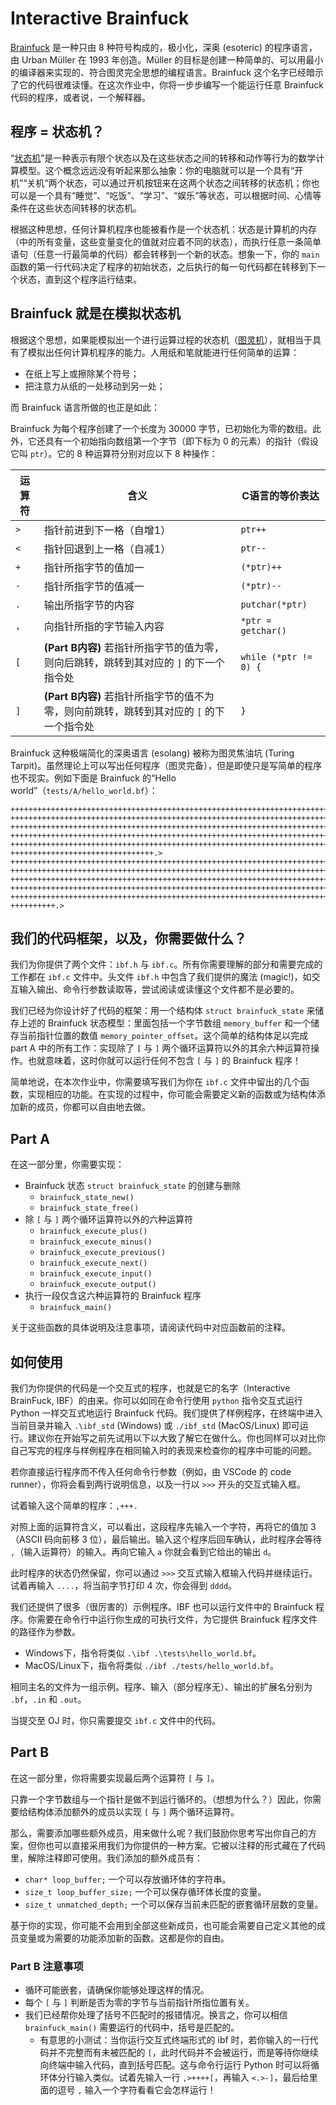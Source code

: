 # Interactive Brainfuck

[Brainfuck](https://en.wikipedia.org/wiki/Brainfuck) 是一种只由 8 种符号构成的，极小化，深奥 (esoteric) 的程序语言，由 Urban Müller 在 1993 年创造。Müller 的目标是创建一种简单的、可以用最小的编译器来实现的、符合图灵完全思想的编程语言。Brainfuck 这个名字已经暗示了它的代码很难读懂。在这次作业中，你将一步步编写一个能运行任意 Brainfuck 代码的程序，或者说，一个解释器。

## 程序 $=$ 状态机？

“[状态机](https://en.wikipedia.org/wiki/Finite-state_machine)”是一种表示有限个状态以及在这些状态之间的转移和动作等行为的数学计算模型。这个概念远远没有听起来那么抽象：你的电脑就可以是一个具有“开机”“关机”两个状态，可以通过开机按钮来在这两个状态之间转移的状态机；你也可以是一个具有“睡觉”、“吃饭”、“学习”、“娱乐”等状态，可以根据时间、心情等条件在这些状态间转移的状态机。

根据这种思想，任何计算机程序也能被看作是一个状态机：状态是计算机的内存（中的所有变量，这些变量变化的值就对应着不同的状态），而执行任意一条简单语句（任意一行最简单的代码）都会转移到一个新的状态。想象一下，你的 `main` 函数的第一行代码决定了程序的初始状态，之后执行的每一句代码都在转移到下一个状态，直到这个程序运行结束。

## Brainfuck 就是在模拟状态机

根据这个思想，如果能模拟出一个进行运算过程的状态机（[图灵机](https://en.wikipedia.org/wiki/Turing_machine)），就相当于具有了模拟出任何计算机程序的能力。人用纸和笔就能进行任何简单的运算：

- 在纸上写上或擦除某个符号；
- 把注意力从纸的一处移动到另一处；

而 Brainfuck 语言所做的也正是如此：

Brainfuck 为每个程序创建了一个长度为 30000 字节，已初始化为零的数组。此外，它还具有一个初始指向数组第一个字节（即下标为 0 的元素）的指针（假设它叫 `ptr`）。它的 8 种运算符分别对应以下 8 种操作：

| 运算符 	| 含义    	| C语言的等价表达              |
|------------	|-----------------------------------------------------------------------------------------------------------------------------------------------------------------------------------	|------------------------   |
| `>`         	| 指针前进到下一格（自增1） | `ptr++`                   |
| `<`         	| 指针回退到上一格（自减1） | `ptr--`                   |
| `+`         	| 指针所指字节的值加一      | `(*ptr)++`                |
| `-`         	| 指针所指字节的值减一      | `(*ptr)--`                |
| `.`         	| 输出所指字节的内容        | `putchar(*ptr)`           |
| `,`         	| 向指针所指的字节输入内容   | `*ptr = getchar()`        |
| `[`         	| **(Part B内容)** 若指针所指字节的值为零，则向后跳转，跳转到其对应的 `]` 的下一个指令处 | `while (*ptr != 0) {`     |
| `]`         	| **(Part B内容)** 若指针所指字节的值不为零，则向前跳转，跳转到其对应的 `[` 的下一个指令处 | `}`                       |

Brainfuck 这种极端简化的深奥语言 (esolang) 被称为图灵焦油坑 (Turing Tarpit)。虽然理论上可以写出任何程序（图灵完备），但是即使只是写简单的程序也不现实。例如下面是 Brainfuck 的“Hello world”（`tests/A/hello_world.bf`）：

```brainfuck
++++++++++++++++++++++++++++++++++++++++++++++++++++++++++++++++++++++++++++++++++++++++++++++++++++++++.>
+++++++++++++++++++++++++++++++++++++++++++++++++++++++++++++++++++++++++++++++++++++++++++++++++++++.>
++++++++++++++++++++++++++++++++++++++++++++++++++++++++++++++++++++++++++++++++++++++++++++++++++++++++++++.>
++++++++++++++++++++++++++++++++++++++++++++++++++++++++++++++++++++++++++++++++++++++++++++++++++++++++++++.>
+++++++++++++++++++++++++++++++++++++++++++++++++++++++++++++++++++++++++++++++++++++++++++++++++++++++++++++++.>
++++++++++++++++++++++++++++++++.>
+++++++++++++++++++++++++++++++++++++++++++++++++++++++++++++++++++++++++++++++++++++++++++++++++++++++++++++++++++++++.>
+++++++++++++++++++++++++++++++++++++++++++++++++++++++++++++++++++++++++++++++++++++++++++++++++++++++++++++++.>
++++++++++++++++++++++++++++++++++++++++++++++++++++++++++++++++++++++++++++++++++++++++++++++++++++++++++++++++++.>
++++++++++++++++++++++++++++++++++++++++++++++++++++++++++++++++++++++++++++++++++++++++++++++++++++++++++++.>
++++++++++++++++++++++++++++++++++++++++++++++++++++++++++++++++++++++++++++++++++++++++++++++++++++.>
++++++++++.>

```

## 我们的代码框架，以及，你需要做什么？

我们为你提供了两个文件：`ibf.h` 与 `ibf.c`。所有你需要理解的部分和需要完成的工作都在 `ibf.c` 文件中。头文件 `ibf.h` 中包含了我们提供的魔法 (magic!)，如交互输入输出、命令行参数读取等，尝试阅读或读懂这个文件都不是必要的。

我们已经为你设计好了代码的框架：用一个结构体 `struct brainfuck_state` 来储存上述的 Brainfuck 状态模型：里面包括一个字节数组 `memory_buffer` 和一个储存当前指针位置的数值 `memory_pointer_offset`。这个简单的结构体足以完成 part A 中的所有工作：实现除了 `[` 与 `]` 两个循环运算符以外的其余六种运算符操作。也就意味着，这时你就可以运行任何不包含 `[` 与 `]` 的 Brainfuck 程序！

简单地说，在本次作业中，你需要填写我们为你在 `ibf.c` 文件中留出的几个函数，实现相应的功能。在实现的过程中，你可能会需要定义新的函数或为结构体添加新的成员，你都可以自由地去做。

## Part A

在这一部分里，你需要实现：

- Brainfuck 状态 `struct brainfuck_state` 的创建与删除
  - `brainfuck_state_new()`
  - `brainfuck_state_free()`
- 除 `[` 与 `]` 两个循环运算符以外的六种运算符
  - `brainfuck_execute_plus()`
  - `brainfuck_execute_minus()`
  - `brainfuck_execute_previous()`
  - `brainfuck_execute_next()`
  - `brainfuck_execute_input()`
  - `brainfuck_execute_output()`
- 执行一段仅含这六种运算符的 Brainfuck 程序
  - `brainfuck_main()`

关于这些函数的具体说明及注意事项，请阅读代码中对应函数前的注释。

## 如何使用

我们为你提供的代码是一个交互式的程序，也就是它的名字（Interactive BrainFuck, IBF）的由来。你可以如同在命令行使用 `python` 指令交互式运行 Python 一样交互式地运行 Brainfuck 代码。我们提供了样例程序，在终端中进入当前目录并输入 `.\ibf_std` (Windows) 或 `./ibf_std` (MacOS/Linux) 即可运行。建议你在开始写之前先试用以下以大致了解它在做什么。你也同样可以对比你自己写完的程序与样例程序在相同输入时的表现来检查你的程序中可能的问题。

若你直接运行程序而不传入任何命令行参数（例如，由 VSCode 的 code runner），你将会看到两行说明信息，以及一行以 `>>>` 开头的交互式输入框。

试着输入这个简单的程序：`,+++.`

对照上面的运算符含义，可以看出，这段程序先输入一个字符，再将它的值加 3（ASCII 码向前移 3 位），最后输出。输入这个程序后回车确认，此时程序会等待 `,`（输入运算符）的输入。再向它输入 `a` 你就会看到它给出的输出 `d`。

此时程序的状态仍然保留，你可以通过 `>>>` 交互式输入框输入代码并继续运行。试着再输入 `....`，将当前字节打印 4 次，你会得到 `dddd`。

我们还提供了很多（很厉害的）示例程序。IBF 也可以运行文件中的 Brainfuck 程序。你需要在命令行中运行你生成的可执行文件，为它提供 Brainfuck 程序文件的路径作为参数。
- Windows下，指令将类似 `.\ibf .\tests\hello_world.bf`。
- MacOS/Linux下，指令将类似 `./ibf ./tests/hello_world.bf`。

相同主名的文件为一组示例。程序、输入（部分程序无）、输出的扩展名分别为 `.bf`，`.in` 和 `.out`。

当提交至 OJ 时，你只需要提交 `ibf.c` 文件中的代码。

## Part B

在这一部分里，你将需要实现最后两个运算符 `[` 与 `]`。

只靠一个字节数组与一个指针是做不到运行循环的。（想想为什么？）因此，你需要给结构体添加额外的成员以实现 `[` 与 `]` 两个循环运算符。

那么，需要添加哪些额外成员，用来做什么呢？我们鼓励你思考写出你自己的方案，但你也可以直接采用我们为你提供的一种方案。它被以注释的形式藏在了代码里，解除注释即可使用。我们添加的额外成员有：
- `char* loop_buffer;`            一个可以存放循环体的字符串。
- `size_t loop_buffer_size;`      一个可以保存循环体长度的变量。
- `size_t unmatched_depth;`       一个可以保存当前未匹配的嵌套循环层数的变量。

基于你的实现，你可能不会用到全部这些新成员，也可能会需要自己定义其他的成员变量或为需要的功能添加新的函数。这都是你的自由。

### Part B 注意事项

- 循环可能嵌套，请确保你能够处理这样的情况。
- 每个 `[` 与 `]` 判断是否为零的字节与当前指针所指位置有关。
- 我们已经帮你处理了括号不匹配时的报错情况。换言之，你可以相信 `brainfuck_main()` 需要运行的代码中，括号是匹配的。
  - 有意思的小测试：当你运行交互式终端形式的 ibf 时，若你输入的一行代码并不完整而有未被匹配的 `[`，此时代码并不会被运行，而是等待你继续向终端中输入代码，直到括号匹配。这与命令行运行 Python 时可以将循环体分行输入类似。试着先输入一行 `,>++++[`，再输入 `<.>-]`，最后给里面的逗号 `,` 输入一个字符看看它会怎样运行！
